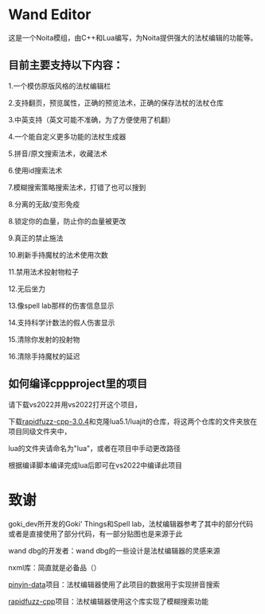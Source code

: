 # Wand Editor
这是一个Noita模组，由C++和Lua编写，为Noita提供强大的法杖编辑的功能等。

## 目前主要支持以下内容：

1.一个模仿原版风格的法杖编辑栏

2.支持翻页，预览属性，正确的预览法术，正确的保存法杖的法杖仓库

3.中英支持（英文可能不准确，为了方便使用了机翻）

4.一个能自定义更多功能的法杖生成器

5.拼音/原文搜索法术，收藏法术

6.使用id搜索法术

7.模糊搜索策略搜索法术，打错了也可以搜到

8.分离的无敌/变形免疫

8.锁定你的血量，防止你的血量被更改

9.真正的禁止施法

10.刷新手持魔杖的法术使用次数

11.禁用法术投射物粒子

12.无后坐力

13.像spell lab那样的伤害信息显示

14.支持科学计数法的假人伤害显示

15.清除你发射的投射物

16.清除手持魔杖的延迟

## 如何编译cppproject里的项目
请下载vs2022并用vs2022打开这个项目，

下载[rapidfuzz-cpp-3.0.4](https://github.com/rapidfuzz/rapidfuzz-cpp/releases/tag/v3.0.4)和克隆lua5.1/luajit的仓库，将这两个仓库的文件夹放在项目同级文件夹中，

lua的文件夹请命名为"lua"，或者在项目中手动更改路径

根据编译脚本编译完成lua后即可在vs2022中编译此项目

# 致谢
goki_dev所开发的Goki' Things和Spell lab，法杖编辑器参考了其中的部分代码或者是直接使用了部分代码，有一部分贴图也是来源于此

wand dbg的开发者：wand dbg的一些设计是法杖编辑器的灵感来源

nxml库：简直就是必备品（）

[pinyin-data](https://github.com/mozillazg/pinyin-data)项目：法杖编辑器使用了此项目的数据用于实现拼音搜索

[rapidfuzz-cpp](https://github.com/rapidfuzz/rapidfuzz-cpp)项目：法杖编辑器使用这个库实现了模糊搜索功能
